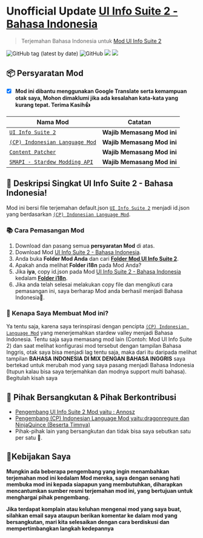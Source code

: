 # Unofficial Update [UI Info Suite 2 - Bahasa Indonesia](https://github.com/AdltX/UIInfoSuite2-Bahasa-Indonesia)

> Terjemahan Bahasa Indonesia untuk [Mod UI Info Suite 2](https://github.com/Annosz/UIInfoSuite2)

![GitHub tag (latest by date)](https://img.shields.io/github/v/tag/YugoSamakuhaku/UIInfoSuite2-Bahasa-Indonesia?label=Versi%20Terbaru&style=plastic) ![GitHub](https://img.shields.io/github/license/YugoSamakuhaku/UIInfoSuite2-Bahasa-Indonesia?label=license&style=plastic)
<img src="https://github.com/YugoSamakuhaku/UIInfoSuite2-Bahasa-Indonesia/blob/70d81b4e296d4d3fd67918a4ac21617a6652b2d8/images/UIInfoSuite2-Settings-2.png" />
<img src="https://github.com/YugoSamakuhaku/UIInfoSuite2-Bahasa-Indonesia/blob/70d81b4e296d4d3fd67918a4ac21617a6652b2d8/images/UIInfoSuite2-Settings-3.png" />
## 📦 Persyaratan Mod
- [x] **Mod ini dibantu menggunakan Google Translate serta kemampuan otak saya, Mohon dimaklumi jika ada kesalahan kata-kata yang kurang tepat. Terima Kasih👍**

| Nama Mod | Catatan |
| --- | --- |
| [`UI Info Suite 2`](https://github.com/Annosz/UIInfoSuite2) | **Wajib Memasang Mod ini** |
| [`(CP) Indonesian Language Mod`](https://www.nexusmods.com/stardewvalley/mods/1057) | **Wajib Memasang Mod ini** |
| [`Content Patcher`](https://www.nexusmods.com/stardewvalley/mods/1915) | **Wajib Memasang Mod ini** |
| [`SMAPI - Stardew Modding API`](https://www.nexusmods.com/stardewvalley/mods/1063?tab=description) | **Wajib Memasang Mod ini** |

## 🧾 Deskripsi Singkat UI Info Suite 2 - Bahasa Indonesia!
Mod ini bersi file terjemahan default.json [`UI Info Suite 2`](https://github.com/Annosz/UIInfoSuite2) menjadi id.json yang berdasarkan [`(CP) Indonesian Language Mod`](https://www.nexusmods.com/stardewvalley/mods/1057).

### 📚 Cara Pemasangan Mod
1. Download dan pasang semua **persyaratan Mod** di atas.
2. Download Mod [UI Info Suite 2 - Bahasa Indonesia](https://github.com/AdltX/UIInfoSuite2-Bahasa-Indonesia/releases).
3. Anda buka **Folder Mod Anda** dan cari [**Folder Mod UI Info Suite 2**](https://github.com/Annosz/UIInfoSuite2).
4. Apakah anda melihat **Folder i18n** pada Mod Anda?
5. Jika **iya**, copy id.json pada Mod [UI Info Suite 2 - Bahasa Indonesia](https://github.com/AdltX/UIInfoSuite2-Bahasa-Indonesia/releases) kedalam [**Folder i18n**](https://github.com/Annosz/UIInfoSuite2).
6. Jika anda telah selesai melakukan copy file dan mengikuti cara pemasangan ini, saya berharap Mod anda berhasil menjadi Bahasa Indonesia🤩.

### 🥰 Kenapa Saya Membuat Mod ini?
Ya tentu saja, karena saya terinspirasi dengan pencipta [`(CP) Indonesian Language Mod`](https://www.nexusmods.com/stardewvalley/mods/1057) yang menerjemahkan stardew valley menjadi Bahasa Indonesia. Tentu saja saya memasang mod lain (Contoh: Mod UI Info Suite 2) dan saat melihat konfigurasi mod tersebut dengan tampilan Bahasa Inggris, otak saya bisa menjadi lag tentu saja, maka dari itu daripada melihat tampilan **BAHASA INDONESIA DI MIX DENGAN BAHASA INGGRIS** saya bertekad untuk merubah mod yang saya pasang menjadi Bahasa Indonesia (Itupun kalau bisa saya terjemahkan dan modnya support multi bahasa). Begitulah kisah saya


## 💬 Pihak Bersangkutan & Pihak Berkontribusi

* [Pengembang UI Info Suite 2 Mod yaitu : Annosz](https://github.com/Annosz)
* [Pengembang (CP) Indonesian Language Mod yaitu:dragonregure dan NinjaQuince (Beserta Timnya)](https://www.nexusmods.com/stardewvalley/users/31907780)
* Pihak-pihak lain yang bersangkutan dan tidak bisa saya sebutkan satu per satu 🥳.

## 🧐Kebijakan Saya
**Mungkin ada beberapa pengembang yang ingin menambahkan terjemahan mod ini kedalam Mod mereka, saya dengan senang hati membuka mod ini kepada siapapun yang membutuhkan, diharapkan mencantumkan sumber resmi terjemahan mod ini, yang bertujuan untuk menghargai pihak pengembang.**

**Jika terdapat komplain atau keluhan mengenai mod yang saya buat, silahkan email saya ataupun berikan komentar ke dalam mod yang bersangkutan, mari kita selesaikan dengan cara berdiskusi dan mempertimbangkan langkah kedepannya**
